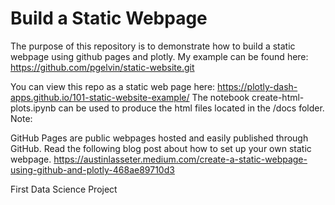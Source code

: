 # Build a Static Webpage
The purpose of this repository is to demonstrate how to build a static webpage using github pages and plotly.
My example can be found here:
https://github.com/pgelvin/static-website.git

You can view this repo as a static web page here: https://plotly-dash-apps.github.io/101-static-website-example/
The notebook create-html-plots.ipynb can be used to produce the html files located in the /docs folder.
Note: 

GitHub Pages are public webpages hosted and easily published through GitHub.
Read the following blog post about how to set up your own static webpage.
https://austinlasseter.medium.com/create-a-static-webpage-using-github-and-plotly-468ae89710d3

First Data Science Project
